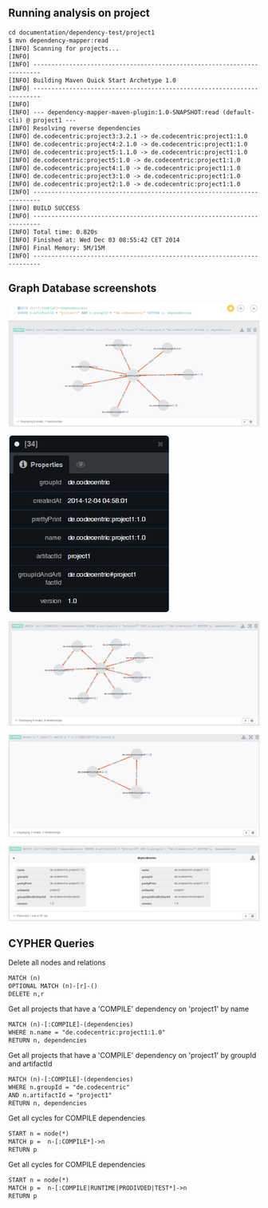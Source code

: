 ## Running analysis on project

```
cd documentation/dependency-test/project1
$ mvn dependency-mapper:read
[INFO] Scanning for projects...
[INFO]
[INFO] ------------------------------------------------------------------------
[INFO] Building Maven Quick Start Archetype 1.0
[INFO] ------------------------------------------------------------------------
[INFO]
[INFO] --- dependency-mapper-maven-plugin:1.0-SNAPSHOT:read (default-cli) @ project1 ---
[INFO] Resolving reverse dependencies
[INFO] de.codecentric:project3:3.2.1 -> de.codecentric:project1:1.0
[INFO] de.codecentric:project4:2.1.0 -> de.codecentric:project1:1.0
[INFO] de.codecentric:project5:1.1.0 -> de.codecentric:project1:1.0
[INFO] de.codecentric:project5:1.0 -> de.codecentric:project1:1.0
[INFO] de.codecentric:project4:1.0 -> de.codecentric:project1:1.0
[INFO] de.codecentric:project3:1.0 -> de.codecentric:project1:1.0
[INFO] de.codecentric:project2:1.0 -> de.codecentric:project1:1.0
[INFO] ------------------------------------------------------------------------
[INFO] BUILD SUCCESS
[INFO] ------------------------------------------------------------------------
[INFO] Total time: 0.820s
[INFO] Finished at: Wed Dec 03 08:55:42 CET 2014
[INFO] Final Memory: 5M/15M
[INFO] ------------------------------------------------------------------------
```

## Graph Database screenshots

![dependency graphfor project1](1-dependency-graph-for-project1.png)

![project1 reverse dependencies](2-project1-node.png)

![cyclic dependencies](3-cyclic-dependencies.png)

![cycle detection](4-cycle-detection.png)

![neo4j results table view](5-neo4j-results-table-view.png)

## CYPHER Queries

Delete all nodes and relations

```
MATCH (n)
OPTIONAL MATCH (n)-[r]-()
DELETE n,r
```

Get all projects that have a 'COMPILE' dependency on 'project1' by name

```
MATCH (n)-[:COMPILE]-(dependencies) 
WHERE n.name = "de.codecentric:project1:1.0" 
RETURN n, dependencies
```

Get all projects that have a 'COMPILE' dependency on 'project1' by groupId and artifactId

```
MATCH (n)-[:COMPILE]-(dependencies)
WHERE n.groupId = "de.codecentric" 
AND n.artifactId = "project1" 
RETURN n, dependencies
```

Get all cycles for COMPILE dependencies

```
START n = node(*)
MATCH p =  n-[:COMPILE*]->n
RETURN p
```

Get all cycles for COMPILE dependencies

```
START n = node(*)
MATCH p =  n-[:COMPILE|RUNTIME|PRODIVDED|TEST*]->n
RETURN p
```
